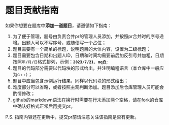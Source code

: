 # 题目贡献指南
如果你想要在题库中**添加一道题目**，请遵循如下指南：
1. 为了便于管理，题号由负责合并pr的管理人员添加，并按照pr合并时的序号递增。出题人可以不写序号，或随便写一个占位；
2. 题目需要有一个简单的标题，说明题目的大体内容，设置为二级标题；
3. 题目需要包含日期和出题人ID，日期和时间均需要前后加反引号并加粗，日期按照`年/月/日`格式排列，示例：**`2023/7/21`**、**`mq白`**;
4. 题目的代码部分需要以代码块的形式给出，并注明编程语言（本仓库中一般应为c++）；
5. 题目中应当包含示例运行结果，同样以代码块的形式给出；
6. 难度部分可以省略，或者按照主观判断添加。题目添加后仓库管理人员可能会酌情修改；
7. github的markdown语法在换行时需要在行末添加两个空格，请在fork的仓库中确认好格式正常后再提交pr。

P.S. 指南内容还在更新中，提交pr前请注意关注该指南是否有更新。
